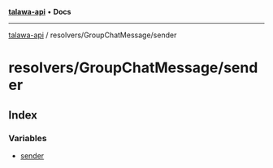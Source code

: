 [**talawa-api**](../../../README.md) • **Docs**

***

[talawa-api](../../../modules.md) / resolvers/GroupChatMessage/sender

# resolvers/GroupChatMessage/sender

## Index

### Variables

- [sender](variables/sender.md)
